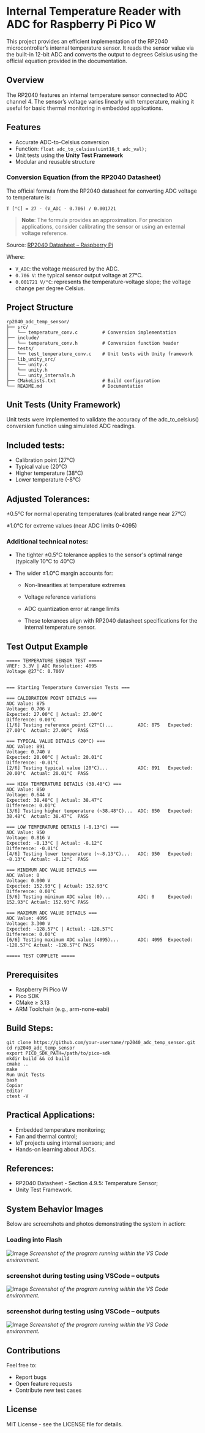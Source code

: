 # **Internal Temperature Reader with ADC for Raspberry Pi Pico W**

This project provides an efficient implementation of the RP2040 microcontroller’s internal temperature sensor. It reads the sensor value via the built-in 12-bit ADC and converts the output to degrees Celsius using the official equation provided in the documentation.

## **Overview**
The RP2040 features an internal temperature sensor connected to ADC channel 4. The sensor’s voltage varies linearly with temperature, making it useful for basic thermal monitoring in embedded applications.

## **Features**
- Accurate ADC-to-Celsius conversion  
- Function: `float adc_to_celsius(uint16_t adc_val);`  
- Unit tests using the **Unity Test Framework**  
- Modular and reusable structure  



### **Conversion Equation (from the RP2040 Datasheet)**
The official formula from the RP2040 datasheet for converting ADC voltage to temperature is:

```
T [°C] = 27 - (V_ADC - 0.706) / 0.001721
```


> **Note**: The formula provides an approximation. For precision applications, consider calibrating the sensor or using an external voltage reference.

Source: [RP2040 Datasheet – Raspberry Pi](https://datasheets.raspberrypi.com/rp2040/rp2040-datasheet.pdf)

Where:  

- `V_ADC`: the voltage measured by the ADC.
- `0.706 V`: the typical sensor output voltage at 27°C.
- `0.001721 V/°C`: represents the temperature-voltage slope; the voltage change per degree Celsius.




## **Project Structure**
```
rp2040_adc_temp_sensor/
├── src/
│   └── temperature_conv.c         # Conversion implementation
├── include/
│   └── temperature_conv.h         # Conversion function header
├── tests/
│   └── test_temperature_conv.c    # Unit tests with Unity framework
├── lib_unity_src/
│   └── unity.c
│   └── unity.h
│   └── unity_internals.h
├── CMakeLists.txt                 # Build configuration
└── README.md                      # Documentation
```

## **Unit Tests (Unity Framework)**
Unit tests were implemented to validate the accuracy of the adc_to_celsius() conversion function using simulated ADC readings.

## Included tests:

- Calibration point (27°C)
- Typical value (20°C)
- Higher temperature (38°C)
- Lower temperature (-8°C)

## Adjusted Tolerances:

±0.5°C for normal operating temperatures (calibrated range near 27°C)

±1.0°C for extreme values (near ADC limits 0-4095)

### Additional technical notes:

- The tighter ±0.5°C tolerance applies to the sensor's optimal range (typically 10°C to 40°C)

- The wider ±1.0°C margin accounts for:

	- Non-linearities at temperature extremes

	- Voltage reference variations

	- ADC quantization error at range limits

	- These tolerances align with RP2040 datasheet specifications for the internal temperature sensor.


## **Test Output Example**

```
===== TEMPERATURE SENSOR TEST =====
VREF: 3.3V | ADC Resolution: 4095
Voltage @27°C: 0.706V


=== Starting Temperature Conversion Tests ===

=== CALIBRATION POINT DETAILS ===
ADC Value: 875
Voltage: 0.706 V
Expected: 27.00°C | Actual: 27.00°C
Difference: 0.00°C
[1/6] Testing reference point (27°C)...         ADC: 875   Expected: 27.00°C  Actual: 27.00°C  PASS

=== TYPICAL VALUE DETAILS (20°C) ===
ADC Value: 891
Voltage: 0.740 V
Expected: 20.00°C | Actual: 20.01°C
Difference: -0.01°C
[2/6] Testing typical value (20°C)...           ADC: 891   Expected: 20.00°C  Actual: 20.01°C  PASS

=== HIGH TEMPERATURE DETAILS (38.48°C) ===
ADC Value: 850
Voltage: 0.644 V
Expected: 38.48°C | Actual: 38.47°C
Difference: 0.01°C
[3/6] Testing higher temperature (~38.48°C)...  ADC: 850   Expected: 38.48°C  Actual: 38.47°C  PASS

=== LOW TEMPERATURE DETAILS (-8.13°C) ===
ADC Value: 950
Voltage: 0.816 V
Expected: -8.13°C | Actual: -8.12°C
Difference: -0.01°C
[4/6] Testing lower temperature (~-8.13°C)...   ADC: 950   Expected: -8.13°C  Actual: -8.12°C  PASS

=== MINIMUM ADC VALUE DETAILS ===
ADC Value: 0
Voltage: 0.000 V
Expected: 152.93°C | Actual: 152.93°C
Difference: 0.00°C
[5/6] Testing minimum ADC value (0)...          ADC: 0     Expected: 152.93°C Actual: 152.93°C PASS

=== MAXIMUM ADC VALUE DETAILS ===
ADC Value: 4095
Voltage: 3.300 V
Expected: -128.57°C | Actual: -128.57°C
Difference: 0.00°C
[6/6] Testing maximum ADC value (4095)...       ADC: 4095  Expected: -128.57°C Actual: -128.57°C PASS

===== TEST COMPLETE =====
```


## **Prerequisites**

- Raspberry Pi Pico W
- Pico SDK
- CMake ≥ 3.13
- ARM Toolchain (e.g., arm-none-eabi)

## **Build Steps:**
```
git clone https://github.com/your-username/rp2040_adc_temp_sensor.git
cd rp2040_adc_temp_sensor
export PICO_SDK_PATH=/path/to/pico-sdk
mkdir build && cd build
cmake ..
make
Run Unit Tests
bash
Copiar
Editar
ctest -V
```

## **Practical Applications:**
- Embedded temperature monitoring;
- Fan and thermal control;
- IoT projects using internal sensors; and
- Hands-on learning about ADCs.

## **References:**
- RP2040 Datasheet - Section 4.9.5: Temperature Sensor; 
- Unity Test Framework.


## **System Behavior Images**
Below are screenshots and photos demonstrating the system in action:

### **Loading into Flash**  
![Image](https://github.com/user-attachments/assets/52e4a96d-8059-4d53-ad4c-1e4560504b2d) 
_Screenshot of the program running within the VS Code environment._

### **screenshot during testing using VSCode – outputs**  
![Image](https://github.com/user-attachments/assets/93f50086-e93c-4346-aa5e-b10fd3f9b0e8)
_Screenshot of the program running within the VS Code environment._


### **screenshot during testing using VSCode – outputs**  
![Image](https://github.com/user-attachments/assets/7a791028-14a0-4912-8360-595d31451ce9)
_Screenshot of the program running within the VS Code environment._


## **Contributions**
Feel free to:
- Report bugs
- Open feature requests
- Contribute new test cases

## **License**
MIT License - see the LICENSE file for details.